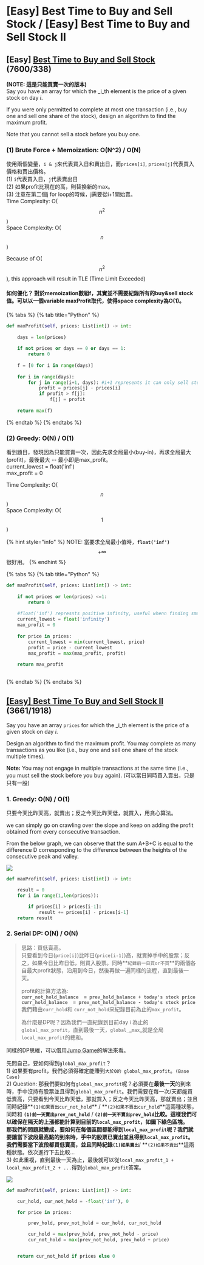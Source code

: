 # \[Easy\] Best Time to Buy and Sell Stock / \[Easy\] Best Time to Buy and Sell Stock II

## \[Easy\] [Best Time to Buy and Sell Stock](https://leetcode.com/problems/best-time-to-buy-and-sell-stock/)         \(7600/338\)

**\(NOTE: 這是只能買賣一次的版本\)**  
Say you have an array for which the _i_th element is the price of a given stock on day _i_.

If you were only permitted to complete at most one transaction \(i.e., buy one and sell one share of the stock\), design an algorithm to find the maximum profit.

Note that you cannot sell a stock before you buy one.

### \(1\) Brute Force + Memoization: O\(N^2\) / O\(N\)

使用兩個變量，`i & j`來代表買入日和賣出日，而`prices[i]`, `prices[j]`代表買入價格和賣出價格。  
\(1\) `i`代表買入日，`j`代表賣出日  
\(2\) 如果profit比現在的高，則替換新的max。  
\(3\) 注意在第二個j for loop的時候，j需要從i+1開始賣。  
Time Complexity: O\( $$n^2$$ \)   
Space Complexity: O\( $$n$$ \)

Because of O\( $$n^2$$ \),  this approach will result in TLE \(Time Limit Exceeded\)

#### 如何優化？ 對於memoization數組f，其實並不需要紀錄所有的buy&sell stock值。可以以一個variable maxProfit取代，使得space complexity為O\(1\)。

{% tabs %}
{% tab title="Python" %}
```python
def maxProfit(self, prices: List[int]) -> int:
    
    days = len(prices)
    
    if not prices or days == 0 or days == 1:
        return 0
        
    f = [0 for i in range(days)]
    
    for i in range(days):
        for j in range(i+1, days): #i+1 represents it can only sell stock the next day 
            profit = prices[j] - prices[i]
            if profit > f[j]:
                f[j] = profit
    
    return max(f)
```
{% endtab %}
{% endtabs %}

### \(2\) Greedy: O\(N\) / O\(1\)

看到題目，發現因為只能買賣一次，因此先求全局最小\(buy-in\)，再求全局最大\(profit\)，最後最大 -- 最小即是max\_profit。  
current\_lowest = float\('inf'\)  
max\_profit = 0  
  
Time Complexity:   O\( $$n$$ \)  
Space Complexity: O\( $$1$$ \)

{% hint style="info" %}
NOTE: 當要求全局最小值時，**`float('inf')`**$$+\infty$$ 很好用。
{% endhint %}

{% tabs %}
{% tab title="Python" %}
```python
def maxProfit(self, prices: List[int]) -> int:
    
    if not prices or len(prices) <=1:
        return 0
    
    #float('inf') represnts positive infinity, useful whenn finding smallest value
    current_lowest = float('infinity') 
    max_profit = 0
    
    for price in prices:
        current_lowest = min(current_lowest, price)
        profit = price - current_lowest
        max_profit = max(max_profit, profit)
        
    return max_profit
    
```
{% endtab %}
{% endtabs %}

## [\[Easy\] Best Time To Buy and Sell Stock II](https://leetcode.com/problems/best-time-to-buy-and-sell-stock-ii/)    \(3661/1918\)

Say you have an array `prices` for which the _i_th element is the price of a given stock on day _i_.

Design an algorithm to find the maximum profit. You may complete as many transactions as you like \(i.e., buy one and sell one share of the stock multiple times\).

**Note:** You may not engage in multiple transactions at the same time \(i.e., you must sell the stock before you buy again\). \(可以當日同時買入賣出，只是只有一股\)

### 1. Greedy: O\(N\) / O\(1\)

只要今天比昨天高，就賣出；反之今天比昨天低，就買入，用貪心算法。

we can simply go on crawling over the slope and keep on adding the profit obtained from every consecutive transaction.  
  
From the below graph, we can observe that the sum A+B+C is equal to the difference D corresponding to the difference between the heights of the consecutive peak and valley.

![](../../.gitbook/assets/image%20%2816%29.png)

```python
def maxProfit(self, prices: List[int]) -> int:

    result = 0
    for i in range(1,len(prices)):

        if prices[i] > prices[i-1]:
            result += prices[i] - prices[i-1]
    return result
```

### 2. Serial DP: O\(N\) / O\(N\)

> 思路：買低賣高。  
> 只要看到今日\(`price[i]`\)比昨日\(`price[i-1]`\)高，就賣掉手中的股票；反之，如果今日比昨日低，則買入股票。同時**`紀錄前一日買or不買`**的兩個各自最大profit狀態，沿用到今日，然後再做一遍同樣的流程，直到最後一天。  
>   
> profit的計算方法為:  
> **`curr_not_hold_balance  = prev_hold_balance + today's stock price  
>     curr_hold_balance  = prev_not_hold_balance - today's stock price`**  
> 我們藉由`curr_hold`和 `curr_not_hold`來紀錄目前為止的`max_profit`。  
>   
> 為什麼是DP呢？因為我們一直紀錄到目前day i 為止的`global_max_profit`，直到最後一天，`global_`_`max`_就是全局`local_max_profit`的總和。

同樣的DP思維，可以借用[Jump Game](https://app.gitbook.com/@iscolectivo/s/algonote/dynamic-programming/medium-jump-game)的解法來看。  
  
先問自己，要如何得到`global_max_profit`？  
1\) 如果要有profit，我們必須得確定能賺到`大於0的 global_max_profit`。`(Base Case)`   
2\) Question: 那我們要如何有`global_max_profit`呢？必須要在**最後一天**的到來時，手中沒持有股票並且得到`global_max_profit`。我們需要在每一次/天都能買低賣高，只要看到今天比昨天低，那就買入；反之今天比昨天高，那就賣出；並且同時紀錄**`(1)如果賣出cur_not_hold`** / **`(2)如果不賣出cur_hold`**這兩種狀態，同時和 **`(1)前一天賣出prev_not_hold`** / **`(2)前一天不賣出prev_hold`**比較。這樣我們可以確保在隔天的上漲都能計算到目前的`local_max_profit`，如圖下綠色區塊。  
那我們的問題就變成，要如何在每個區間都能得到`local_max_profit`呢？我們就要讓當下波段最高點的到來時，手中的股票已賣出並且得到`local_max_profit`。我們需要當下波段都買低賣高，並且同時紀錄**`(1)如果賣出`**/ **`(2)如果不賣出`**這兩種狀態。依次進行下去比較...  
3\) 如此重複，直到最後一天為止，最後就可以從`local_max_profit_1 + local_max_profit_2 + ...`得到`global_max_profit`答案。  


![](../../.gitbook/assets/image%20%2815%29.png)

```python
def maxProfit(self, prices: List[int]) -> int:

    cur_hold, cur_not_hold = -float('inf'), 0

    for price in prices:

        prev_hold, prev_not_hold = cur_hold, cur_not_hold

        cur_hold = max(prev_hold, prev_not_hold - price)
        cur_not_hold = max(prev_not_hold, prev_hold + price)


    return cur_not_hold if prices else 0
```

>


